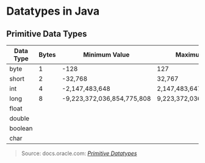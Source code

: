 # Datatypes in Java

## Primitive Data Types
| Data Type | Bytes | Minimum Value | Maximum Value | Default Value | Literal Suffix | 
| --------- | ----- | ------------- | ------------- | ------------- | -------------- |
| byte | 1 | -128 | 127 | 0 |  |  
| short | 2 | -32,768 | 32,767 | 0 |  |  
| int | 4 | -2,147,483,648 | 2,147,483,647 | 0 |  |  
| long | 8 | -9,223,372,036,854,775,808 | 9,223,372,036,854,775,807 | 0L |  |  
| float |  |  |  | 0.00f |  |  
| double |  |  |  | 0.00d |  |  
| boolean |  |  |  | false |  |  
| char |  |  |  | '\u0000' |  | 
> Source: docs.oracle.com: [_Primitive Datatypes_](https://docs.oracle.com/javase/tutorial/java/nutsandbolts/datatypes.html) <br />
